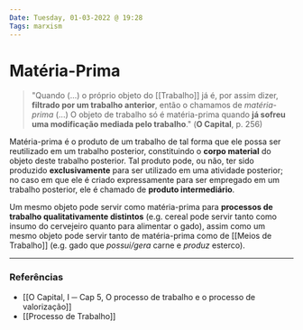```yaml
---
Date: Tuesday, 01-03-2022 @ 19:28
Tags: marxism
---
```

# Matéria-Prima
> "Quando (...) o próprio objeto do [[Trabalho]] já é, por assim dizer, **filtrado por um trabalho anterior**, então o chamamos de *matéria-prima* (...)
> O objeto de trabalho só é matéria-prima quando **já sofreu uma modificação mediada pelo trabalho**."
> (**O Capital**, p. 256)

Matéria-prima é o produto de um trabalho de tal forma que ele possa ser reutilizado em um trabalho posterior, constituindo o **corpo material** do objeto deste trabalho posterior. Tal produto pode, ou não, ter sido produzido **exclusivamente** para ser utilizado em uma atividade posterior; no caso em que ele é criado expressamente para ser empregado em um trabalho posterior, ele é chamado de **produto intermediário**.

Um mesmo objeto pode servir como matéria-prima para **processos de trabalho qualitativamente distintos** (e.g. cereal pode servir tanto como insumo do cervejeiro quanto para alimentar o gado), assim como um mesmo objeto pode servir tanto de matéria-prima como de [[Meios de Trabalho]] (e.g. gado que *possui/gera* carne e *produz* esterco).

---
### Referências
- [[O Capital, I ─ Cap 5, O processo de trabalho e o processo de valorização]]
- [[Processo de Trabalho]]